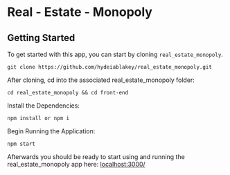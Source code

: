 Real - Estate - Monopoly
=======


Getting Started
-----
To get started with this app, you can start by cloning `real_estate_monopoly`. 
```
git clone https://github.com/hydeiablakey/real_estate_monopoly.git
```
After cloning, cd into the associated real_estate_monopoly folder:

```
cd real_estate_monopoly && cd front-end
```

Install the Dependencies:
```
npm install or npm i
```

Begin Running the Application:
```
npm start 
```

Afterwards you should be ready to start using and running the real_estate_monopoly app here: [localhost:3000/](http://localhost:3000/)
